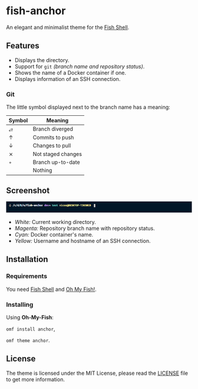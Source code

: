 # fish-anchor

An elegant and minimalist theme for the [Fish Shell](https://fishshell.com).

## Features

- Displays the directory.
- Support for `git` *(branch name and repository status)*.
- Shows the name of a Docker container if one.
- Displays information of an SSH connection.

### Git

The little symbol displayed next to the branch name has a meaning:

| Symbol | Meaning |
|---|---|
| ⥄ | Branch diverged |
| ↑ | Commits to push |
| ↓ | Changes to pull |
| ⨯ | Not staged changes |
| ◦ | Branch up-to-date |
|  | Nothing |

## Screenshot

![Screenshot of the theme!](.github/example.png)

- *White:* Current working directory.
- *Magenta:* Repository branch name with repository status.
- *Cyan:* Docker container's name.
- *Yellow:* Username and hostname of an SSH connection.

## Installation

### Requirements

You need [Fish Shell](https://fishshell.com) and [Oh My Fish!](https://github.com/oh-my-fish/oh-my-fish/).

### Installing

Using **Oh-My-Fish**:

`omf install anchor`,

`omf theme anchor`.

## License

The theme is licensed under the MIT License,
please read the [LICENSE](LICENSE) file to get more information.
